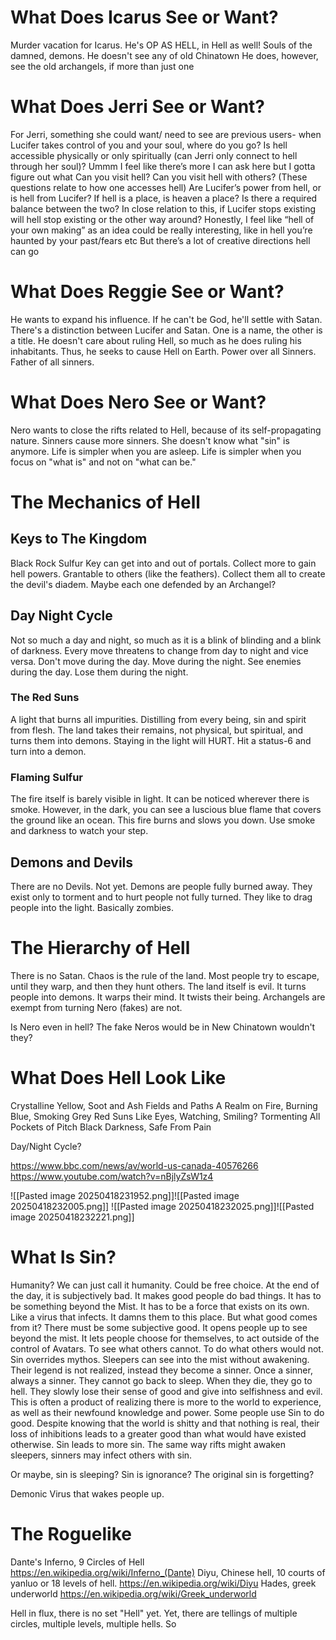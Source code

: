 # What Does Icarus See or Want?
Murder vacation for Icarus. He's OP AS HELL, in Hell as well!
Souls of the damned, demons.
He doesn't see any of old Chinatown
He does, however, see the old archangels, if more than just one

# What Does Jerri See or Want?
For Jerri, something she could want/ need to see are previous users- when Lucifer takes control of you and your soul, where do you go? Is hell accessible physically or only spiritually (can Jerri only connect to hell through her soul)?
Ummm
I feel like there’s more I can ask here but I gotta figure out what
Can you visit hell? Can you visit hell with others? (These questions relate to how one accesses hell)
Are Lucifer’s power from hell, or is hell from Lucifer?
If hell is a place, is heaven a place? Is there a required balance between the two?
In close relation to this, if Lucifer stops existing will hell stop existing or the other way around?
Honestly, I feel like “hell of your own making” as an idea could be really interesting, like in hell you’re haunted by your past/fears etc
But there’s a lot of creative directions hell can go

# What Does Reggie See or Want?
He wants to expand his influence. If he can't be God, he'll settle with Satan.
There's a distinction between Lucifer and Satan. One is a name, the other is a title.
He doesn't care about ruling Hell, so much as he does ruling his inhabitants. Thus, he seeks to cause Hell on Earth.
Power over all Sinners. Father of all sinners.

# What Does Nero See or Want?
Nero wants to close the rifts related to Hell, because of its self-propagating nature.
Sinners cause more sinners. She doesn't know what "sin" is anymore.
Life is simpler when you are asleep. Life is simpler when you focus on "what is" and not on "what can be."

# The Mechanics of Hell
## Keys to The Kingdom
Black Rock Sulfur Key can get into and out of portals. Collect more to gain hell powers. Grantable to others (like the feathers). Collect them all to create the devil's diadem. Maybe each one defended by an Archangel?

## Day Night Cycle
Not so much a day and night, so much as it is a blink of blinding and a blink of darkness. Every move threatens to change from day to night and vice versa. Don't move during the day. Move during the night. See enemies during the day. Lose them during the night.
### The Red Suns
A light that burns all impurities. Distilling from every being, sin and spirit from flesh. The land takes their remains, not physical, but spiritual, and turns them into demons.
Staying in the light will HURT. Hit a status-6 and turn into a demon.
### Flaming Sulfur
The fire itself is barely visible in light. It can be noticed wherever there is smoke. However, in the dark, you can see a luscious blue flame that covers the ground like an ocean. This fire burns and slows you down.
Use smoke and darkness to watch your step.

## Demons and Devils
There are no Devils. Not yet.
Demons are people fully burned away. They exist only to torment and to hurt people not fully turned. They like to drag people into the light. Basically zombies.
# The Hierarchy of Hell
There is no Satan. Chaos is the rule of the land. Most people try to escape, until they warp, and then they hunt others.
The land itself is evil. It turns people into demons. It warps their mind. It twists their being.
Archangels are exempt from turning
Nero (fakes) are not.

Is Nero even in hell? The fake Neros would be in New Chinatown wouldn't they?

# What Does Hell Look Like

Crystalline Yellow, Soot and Ash Fields and Paths
A Realm on Fire, Burning Blue, Smoking Grey
Red Suns Like Eyes, Watching, Smiling? Tormenting All
Pockets of Pitch Black Darkness, Safe From Pain

Day/Night Cycle?

https://www.bbc.com/news/av/world-us-canada-40576266
https://www.youtube.com/watch?v=nBjlyZsW1z4

![[Pasted image 20250418231952.png]]![[Pasted image 20250418232005.png]]
![[Pasted image 20250418232025.png]]![[Pasted image 20250418232221.png]]

# What Is Sin?
Humanity? We can just call it humanity. Could be free choice.
At the end of the day, it is subjectively bad. It makes good people do bad things.
It has to be something beyond the Mist. It has to be a force that exists on its own.
Like a virus that infects. It damns them to this place. But what good comes from it? There must be some subjective good.
It opens people up to see beyond the mist. It lets people choose for themselves, to act outside of the control of Avatars. To see what others cannot. To do what others would not.
Sin overrides mythos. Sleepers can see into the mist without awakening. Their legend is not realized, instead they become a sinner.
Once a sinner, always a sinner. They cannot go back to sleep. When they die, they go to hell. They slowly lose their sense of good and give into selfishness and evil. This is often a product of realizing there is more to the world to experience, as well as their newfound knowledge and power.
Some people use Sin to do good. Despite knowing that the world is shitty and that nothing is real, their loss of inhibitions leads to a greater good than what would have existed otherwise.
Sin leads to more sin. The same way rifts might awaken sleepers, sinners may infect others with sin.

Or maybe, sin is sleeping? Sin is ignorance? The original sin is forgetting?

Demonic Virus that wakes people up.

# The Roguelike
Dante's Inferno, 9 Circles of Hell https://en.wikipedia.org/wiki/Inferno_(Dante)
Diyu, Chinese hell, 10 courts of yanluo or 18 levels of hell. https://en.wikipedia.org/wiki/Diyu
Hades, greek underworld https://en.wikipedia.org/wiki/Greek_underworld

Hell in flux, there is no set "Hell" yet. Yet, there are tellings of multiple circles, multiple levels, multiple hells. So 